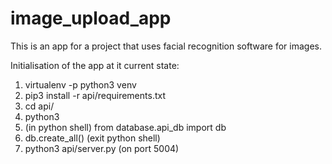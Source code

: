 # image_upload_app
This is an app for a project that uses facial recognition software for images.

Initialisation of the app at it current state:

1. virtualenv -p python3 venv
2. pip3 install -r api/requirements.txt 
3. cd api/
4. python3
5. (in python shell) from database.api_db import db
6. db.create_all()
(exit python shell)
7. python3 api/server.py 
(on port 5004)

